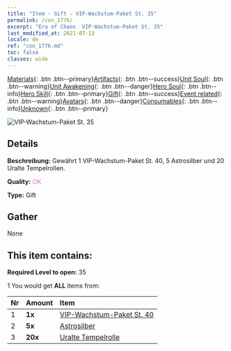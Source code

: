 ```yaml
---
title: "Item - Gift - VIP-Wachstum-Paket St. 35"
permalink: /con_1776/
excerpt: "Era of Chaos  VIP-Wachstum-Paket St. 35"
last_modified_at: 2021-07-13
locale: de
ref: "con_1776.md"
toc: false
classes: wide
---
```

 [Materials](/ItemsDE/){: .btn .btn--primary}[Artifacts](/ItemsDE/Artifacts/){: .btn .btn--success}[Unit Soul](/ItemsDE/UnitSoul/){: .btn .btn--warning}[Unit Awakening](/ItemsDE/UnitAwakening/){: .btn .btn--danger}[Hero Soul](/ItemsDE/HeroSoul/){: .btn .btn--info}[Hero Skill](/ItemsDE/HeroSkill/){: .btn .btn--primary}[Gift](/ItemsDE/Gift/){: .btn .btn--success}[Event related](/ItemsDE/Events/){: .btn .btn--warning}[Avatars](/ItemsDE/Avatars/){: .btn .btn--danger}[Consumables](/ItemsDE/Consumables/){: .btn .btn--info}[Unknown](/ItemsDE/Unknown/){: .btn .btn--primary}

 ![VIP-Wachstum-Paket St. 35](/images/t/i_907220.png)

## Details
 **Beschreibung:** Gewährt 1 VIP-Wachstum-Paket St. 40, 5 Astrosilber und 20 Uralte Tempelrollen.

 **Quality:** <span style="color: #DA70D6">OK</span>

 **Type:** Gift

## Gather

  None

## This item contains:

 **Required Level to open:** 35

 1 You would get **ALL** items  from:

  | Nr | Amount |     Item    |
  |:---|:-------|:------------|
  | 1 |  **1x** | [VIP-Wachstum-Paket St. 40](/ItemsDE/con_1777/) |  | 
  | 2 |  **5x** | [Astrosilber](/ItemsDE/con_969/) |  | 
  | 3 |  **20x** | [Uralte Tempelrolle](/ItemsDE/con_697/) |  | 
